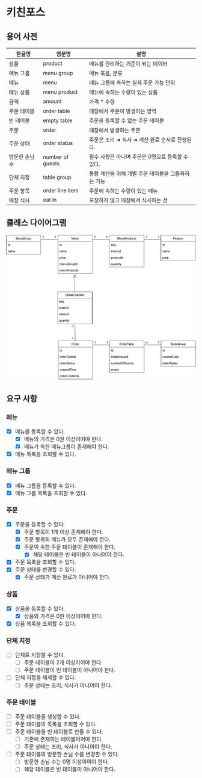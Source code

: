 # 키친포스

## 용어 사전

| 한글명 | 영문명 | 설명 |
| --- | --- | --- |
| 상품 | product | 메뉴를 관리하는 기준이 되는 데이터 |
| 메뉴 그룹 | menu group | 메뉴 묶음, 분류 |
| 메뉴 | menu | 메뉴 그룹에 속하는 실제 주문 가능 단위 |
| 메뉴 상품 | menu product | 메뉴에 속하는 수량이 있는 상품 |
| 금액 | amount | 가격 * 수량 |
| 주문 테이블 | order table | 매장에서 주문이 발생하는 영역 |
| 빈 테이블 | empty table | 주문을 등록할 수 없는 주문 테이블 |
| 주문 | order | 매장에서 발생하는 주문 |
| 주문 상태 | order status | 주문은 조리 ➜ 식사 ➜ 계산 완료 순서로 진행된다. |
| 방문한 손님 수 | number of guests | 필수 사항은 아니며 주문은 0명으로 등록할 수 있다. |
| 단체 지정 | table group | 통합 계산을 위해 개별 주문 테이블을 그룹화하는 기능 |
| 주문 항목 | order line item | 주문에 속하는 수량이 있는 메뉴 |
| 매장 식사 | eat in | 포장하지 않고 매장에서 식사하는 것 |

## 클래스 다이어그램

![diagram](./img/class_diagram.png)

## 요구 사항

### 메뉴

- [x] 메뉴를 등록할 수 있다.
    - [x] 메뉴의 가격은 0원 이상이어야 한다.
    - [x] 메뉴가 속한 메뉴그룹이 존재해야 한다.
- [x] 메뉴 목록을 조회할 수 있다.

### 메뉴 그룹

- [x] 메뉴 그룹을 등록할 수 있다.
- [x] 메뉴 그룹 목록을 조회할 수 있다.

### 주문

- [x] 주문을 등록할 수 있다.
    - [x] 주문 항목이 1개 이상 존재해야 한다.
    - [x] 주문 항목의 메뉴가 모두 존재해야 한다.
    - [x] 주문이 속한 주문 테이블이 존재해야 한다.
        - [x] 해당 테이블은 빈 테이블이 아니어야 한다.
- [x] 주문 목록을 조회할 수 있다.
- [x] 주문 상태를 변경할 수 있다.
    - [x] 주문 상태가 계산 완료가 아니어야 한다.

### 상품

- [x] 상품을 등록할 수 있다.
    - [x] 상품의 가격은 0원 이상이어야 한다.
- [x] 상품 목록을 조회할 수 있다.

### 단체 지정

- [ ] 단체로 지정할 수 있다.
    - [ ] 주문 테이블이 2개 이상이어야 한다.
    - [ ] 주문 테이블이 빈 테이블이 아니어야 한다.
- [ ] 단체 지정을 해제할 수 있다.
    - [ ] 주문 상태는 조리, 식사가 아니어야 한다.
 
### 주문 테이블

- [ ] 주문 테이블을 생성할 수 있다.
- [ ] 주문 테이블의 목록을 조회할 수 있다.
- [ ] 주문 테이블을 빈 테이블로 만들 수 있다.
    - [ ] 기존에 존재하는 테이블이어야 한다.
    - [ ] 주문 상태는 조리, 식사가 아니어야 한다.
- [ ] 주문 테이블의 방문한 손님 수를 변경할 수 있다.
    - [ ] 방문한 손님 수는 0명 이상이어야 한다.
    - [ ] 해당 테이블은 빈 테이블이 아니어야 한다.